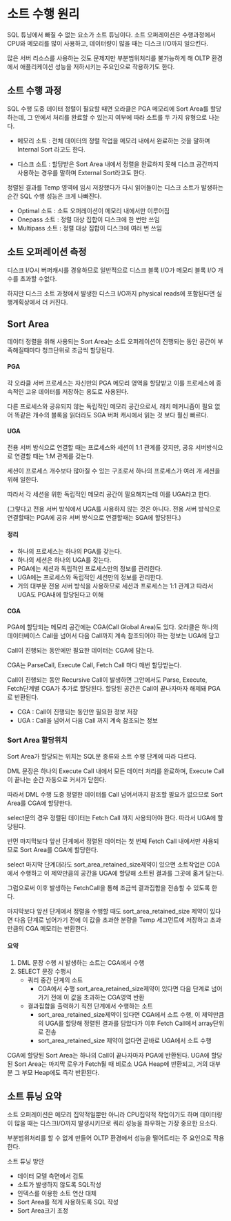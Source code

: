 # 소트 수행 원리

SQL 튜닝에서 빠질 수 없는 요소가 소트 튜닝이다. 소트 오퍼레이션은 수행과정에서 CPU와 메모리를 많이 사용하고, 데이터량이 많을 때는 디스크 I/O까지 일으킨다.

많은 서버 리소스를 사용하는 것도 문제지만 부분범위처리를 불가능하게 해 OLTP 환경에서 애플리케이션 성능을 저하시키는 주요인으로 작용하기도 한다.

## 소트 수행 과정

SQL 수행 도중 데이터 정렬이 필요할 때면 오라클은 PGA 메모리에 Sort Area를 할당하는데, 그 안에서 처리를 완료할 수 있는지 여부에 따라 소트를 두 가지 유형으로 나눈다.

-   메모리 소트 : 전체 데이터의 정렬 작업을 메모리 내에서 완료하는 것을 말하며 Internal Sort 라고도 한다.

-   디스크 소트 : 할당받은 Sort Area 내에서 정렬을 완료하지 못해 디스크 공간까지 사용하는 경우를 말하며 External Sort라고도 한다.

정렬된 결과를 Temp 영역에 임시 저장했다가 다시 읽어들이는 디스크 소트가 발생하는 순간 SQL 수행 성능은 크게 나빠진다.

-   Optimal 소트 : 소트 오퍼레이션이 메모리 내에서만 이루어짐
-   Onepass 소트 : 정렬 대상 집합이 디스크에 한 번만 쓰임
-   Multipass 소트 : 정렬 대상 집합이 디스크에 여러 번 쓰임

## 소트 오퍼레이션 측정

디스크 I/O시 버퍼캐시를 경유하므로 일반적으로 디스크 블록 I/O가 메모리 블록 I/O 개수를 초과할 수없다.

하지만 디스크 소트 과정에서 발생한 디스크 I/O까지 physical reads에 포함된다면 실행계획상에서 더 커진다.

## Sort Area

데이터 정렬을 위해 사용되는 Sort Area는 소트 오퍼레이션이 진행되는 동안 공간이 부족해질때마다 청크단위로 조금씩 할당된다.

#### PGA

각 오라클 서버 프로세스는 자신만의 PGA 메모리 영역을 할당받고 이를 프로세스에 종속적인 고유 데이터를 저장하는 용도로 사용된다.

다른 프로세스와 공유되지 않는 독립적인 메모리 공간으로서, 래치 메커니즘이 필요 없어 똑같은 개수의 블록을 읽더라도 SGA 버퍼 캐시에서 읽는 것 보다 훨신 빠르다.

#### UGA

전용 서버 방식으로 연결할 때는 프로세스와 세션이 1:1 관계를 갖지만, 공유 서버방식으로 연결할 때는 1:M 관계를 갖는다.

세션이 프로세스 개수보다 많아질 수 있는 구조로서 하나의 프로세스가 여러 개 세션을 위해 일한다.

따라서 각 세션을 위한 독립적인 메모리 공간이 필요해지는데 이를 UGA라고 한다.

(그렇다고 전용 서버 방식에서 UGA를 사용하지 않는 것은 아니다. 전용 서버 방식으로 연결할때는 PGA에 공유 서버 방식으로 연결할때는 SGA에 할당된다.)

#### 정리

-   하나의 프로세스는 하나의 PGA를 갖는다.
-   하나의 세션은 하나의 UGA를 갖는다.
-   PGA에는 세션과 독립적인 프로세스만의 정보를 관리한다.
-   UGA에는 프로세스와 독립적인 세션만의 정보를 관리한다.
-   거의 대부분 전용 서버 방식을 사용하므로 세션과 프로세스는 1:1 관계고 따라서 UGA도 PGA내에 할당된다고 이해

#### CGA

PGA에 할당되는 메모리 공간에는 CGA(Call Global Area)도 있다. 오라클은 하나의 데이터베이스 Call을 넘어서 다음 Call까지 계속 참조되어야 하는 정보는 UGA에 담고

Call이 진행되는 동안에만 필요한 데이터는 CGA에 담는다.

CGA는 ParseCall, Execute Call, Fetch Call 마다 매번 할당받는다.

Call이 진행되는 동안 Recursive Call이 발생하면 그안에서도 Parse, Execute, Fetch단계별 CGA가 추가로 할당된다. 할당된 공간은 Call이 끝나자마자 해제돼 PGA로 반환된다.

-   CGA : Call이 진행되는 동안만 필요한 정보 저장
-   UGA : Call을 넘어서 다음 Call 까지 계속 참조되는 정보

### Sort Area 할당위치

Sort Area가 할당되는 위치는 SQL문 종류와 소트 수행 단계에 따라 다르다.

DML 문장은 하나의 Execute Call 내에서 모든 데이터 처리를 완료하며, Execute Call이 끝나는 순간 자동으로 커서가 닫힌다.

따라서 DML 수행 도중 정렬한 데이터를 Call 넘어서까지 참조할 필요가 없으므로 Sort Area를 CGA에 할당한다.

select문의 경우 정렬된 데이터는 Fetch Call 까지 사용되어야 한다. 따라서 UGA에 할당된다.

반먼 마지막보다 앞선 단계에서 정렬된 데이터는 첫 번째 Fetch Call 내에서만 사용되므로 Sort Area를 CGA에 할당한다.

select 마지막 단계더라도 sort_area_retained_size제약이 있으면 소트작업은 CGA에서 수행하고 이 제약만큼의 공간을 UGA에 할당해 소트된 결과를 그곳에 옮겨 담는다.

그럼으로써 이후 발생하는 FetchCall을 통해 조금씩 결과집합을 전송할 수 있도록 한다.

마지막보다 앞선 단게에서 정렬을 수행할 때도 sort_area_retained_size 제약이 있다면 다음 단계로 넘어가기 전에 이 값을 초과한 분량을 Temp 세그먼트에 저장하고 초과만큼의 CGA 메모리는 반환한다.

#### 요약

1. DML 문장 수행 시 발생하는 소트는 CGA에서 수행
2. SELECT 문장 수행시
    - 쿼리 중간 단계의 소트
        - CGA에서 수행 sort_area_retained_size제약이 있다면 다음 단계로 넘어가기 전에 이 값을 초과하는 CGA영역 반환
    - 결과집합을 출력하기 직전 단계에서 수행하는 소트
        - sort_area_retained_size제약이 있다면 CGA에서 소트 수행, 이 제약만큼의 UGA를 할당해 정렬된 결과를 담았다가 이후 Fetch Call에서 array단위로 전송
        - sort_area_retained_size 제약이 없다면 곧바로 UGA에서 소트 수행

CGA에 할당된 Sort Area는 하나의 Call이 끝나자마자 PGA에 반환된다. UGA에 할당된 Sort Area는 마지막 로우가 Fetch될 때 비로소 UGA Heap에 반환되고, 거의 대부분 그 부모 Heap에도 즉각 반환된다.

## 소트 튜닝 요약

소트 오퍼레이션은 메모리 집약적일뿐만 아니라 CPU집약적 작업이기도 하며 데이터량이 많을 때는 디스크I/O까지 발생시키므로 쿼리 성능을 좌우하는 가장 중요한 요소다.

부분범위처리를 할 수 없게 만들어 OLTP 환경에서 성능을 떨어트리는 주 요인으로 작용한다.

소트 튜닝 방안

-   데이터 모델 측면에서 검토
-   소트가 발생하지 않도록 SQL작성
-   인덱스를 이용한 소트 연산 대체
-   Sort Area를 적게 사용하도록 SQL 작성
-   Sort Area크기 조정
